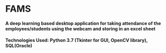 # FAMS
#### A deep learning based desktop application for taking attendance of the employees/students using the webcam and storing in an excel sheet
#### Technologies Used: Python 3.7 (Tkinter for GUI, OpenCV library), SQL(Oracle)
